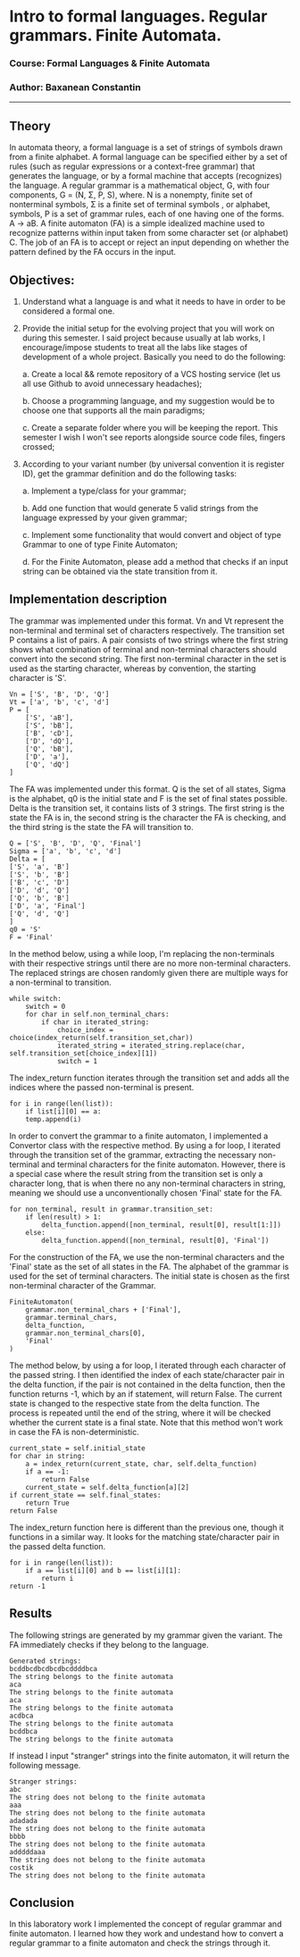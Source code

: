 ﻿
# Intro to formal languages. Regular grammars. Finite Automata.

### Course: Formal Languages & Finite Automata
### Author: Baxanean Constantin

----

## Theory

In automata theory, a formal language is a set of strings of symbols drawn from a finite alphabet. A formal language can be specified either by a set of rules (such as regular expressions or a context-free grammar) that generates the language, or by a formal machine that accepts (recognizes) the language. A regular grammar is a mathematical object, G, with four components, G = (N, Σ, P, S), where. N is a nonempty, finite set of nonterminal symbols, Σ is a finite set of terminal symbols , or alphabet, symbols, P is a set of grammar rules, each of one having one of the forms. A → aB. A finite automaton (FA) is a simple idealized machine used to recognize patterns within input taken from some character set (or alphabet) C. The job of an FA is to accept or reject an input depending on whether the pattern defined by the FA occurs in the input.

## Objectives:

1. Understand what a language is and what it needs to have in order to be considered a formal one.

2. Provide the initial setup for the evolving project that you will work on during this semester. I said project because usually at lab works, I encourage/impose students to treat all the labs like stages of development of a whole project. Basically you need to do the following:

    a. Create a local && remote repository of a VCS hosting service (let us all use Github to avoid unnecessary headaches);

    b. Choose a programming language, and my suggestion would be to choose one that supports all the main paradigms;

    c. Create a separate folder where you will be keeping the report. This semester I wish I won't see reports alongside source code files, fingers crossed;

3. According to your variant number (by universal convention it is register ID), get the grammar definition and do the following tasks:

    a. Implement a type/class for your grammar;

    b. Add one function that would generate 5 valid strings from the language expressed by your given grammar;

    c. Implement some functionality that would convert and object of type Grammar to one of type Finite Automaton;

    d. For the Finite Automaton, please add a method that checks if an input string can be obtained via the state transition from it.


## Implementation description

The grammar was implemented under this format. Vn and Vt represent the non-terminal and terminal set of characters respectively. The transition set P contains a list of pairs. A pair consists of two strings where the first string shows what combination of terminal and non-terminal characters should convert into the second string. The first non-terminal character in the set is used as the starting character, whereas by convention, the starting character is 'S'.

```
Vn = ['S', 'B', 'D', 'Q']
Vt = ['a', 'b', 'c', 'd']
P = [
    ['S', 'aB'],
    ['S', 'bB'],
    ['B', 'cD'],
    ['D', 'dQ'],
    ['Q', 'bB'],
    ['D', 'a'],
    ['Q', 'dQ']
]
```

The FA was implemented under this format. Q is the set of all states, Sigma is the alphabet, q0 is the initial state and F is the set of final states possible. Delta is the transition set, it contains lists of 3 strings. The first string is the state the FA is in, the second string is the character the FA is checking, and the third string is the state the FA will transition to.

```
Q = ['S', 'B', 'D', 'Q', 'Final']
Sigma = ['a', 'b', 'c', 'd']
Delta = [
['S', 'a', 'B']
['S', 'b', 'B']
['B', 'c', 'D']
['D', 'd', 'Q']
['Q', 'b', 'B']
['D', 'a', 'Final']
['Q', 'd', 'Q']
]
q0 = 'S'
F = 'Final'
```

In the method below, using a while loop, I'm replacing the non-terminals with their respective strings until there are no more non-terminal characters. The replaced strings are chosen randomly given there are multiple ways for a non-terminal to transition.

```
while switch:
    switch = 0
    for char in self.non_terminal_chars:
        if char in iterated_string:
            choice_index = choice(index_return(self.transition_set,char))
            iterated_string = iterated_string.replace(char, self.transition_set[choice_index][1])
            switch = 1
```

The index_return function iterates through the transition set and adds all the indices where the passed non-terminal is present.

```
for i in range(len(list)):
    if list[i][0] == a:
    temp.append(i)
```

In order to convert the grammar to a finite automaton, I implemented a Convertor class with the respective method. By using a for loop, I iterated through the transition set of the grammar, extracting the necessary non-terminal and terminal characters for the finite automaton. However, there is a special case where the result string from the transition set is only a character long, that is when there no any non-terminal characters in string, meaning we should use a unconventionally chosen 'Final' state for the FA.

```
for non_terminal, result in grammar.transition_set:
    if len(result) > 1:
        delta_function.append([non_terminal, result[0], result[1:]])
    else:
        delta_function.append([non_terminal, result[0], 'Final'])
```

For the construction of the FA, we use the non-terminal characters and the 'Final' state as the set of all states in the FA. The alphabet of the grammar is used for the set of terminal characters. The initial state is chosen as the first non-terminal character of the Grammar.

```
FiniteAutomaton(
    grammar.non_terminal_chars + ['Final'],
    grammar.terminal_chars,
    delta_function,
    grammar.non_terminal_chars[0],
    'Final'
)
```

The method below, by using a for loop, I iterated through each character of the passed string. I then identified the index of each state/character pair in the delta function, if the pair is not contained in the delta function, then the function returns -1, which by an if statement, will return False. The current state is changed to the respective state from the delta function. The process is repeated until the end of the string, where it will be checked whether the current state is a final state. Note that this method won't work in case the FA is non-deterministic.

```
current_state = self.initial_state
for char in string:
    a = index_return(current_state, char, self.delta_function)
    if a == -1:
        return False
    current_state = self.delta_function[a][2]
if current_state == self.final_states:  
    return True
return False
```

The index_return function here is different than the previous one, though it functions in a similar way. It looks for the matching state/character pair in the passed delta function.

```
for i in range(len(list)):
    if a == list[i][0] and b == list[i][1]:
        return i
return -1
```

## Results

The following strings are generated by my grammar given the variant. The FA immediately checks if they belong to the language.

```
Generated strings:
bcddbcdbcdbcdbcddddbca
The string belongs to the finite automata
aca
The string belongs to the finite automata
aca
The string belongs to the finite automata
acdbca
The string belongs to the finite automata
bcddbca
The string belongs to the finite automata
```

If instead I input "stranger" strings into the finite automaton, it will return the following message.

```
Stranger strings:
abc
The string does not belong to the finite automata
aaa
The string does not belong to the finite automata
adadada
The string does not belong to the finite automata
bbbb
The string does not belong to the finite automata
adddddaaa
The string does not belong to the finite automata
costik
The string does not belong to the finite automata
```

## Conclusion

In this laboratory work I implemented the concept of regular grammar and finite automaton. I learned how they work and undestand how  to convert a regular grammar to a finite automaton and check the strings through it.
